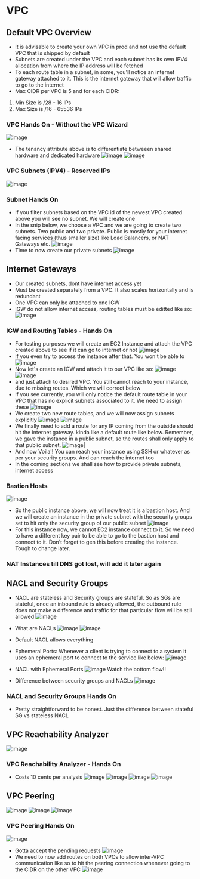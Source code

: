 # VPC
## Default VPC Overview
- It is advisable to create your own VPC in prod and not use the default VPC that is shipped by default
- Subnets are created under the VPC and each subnet has its own IPV4 allocation from where the IP address will be fetched
- To each route table in a subnet, in some, you'll notice an internet gateway attached to it. This is the internet gateway that will allow traffic to go to the internet
- Max CIDR per VPC is 5 and for each CIDR:
1. Min Size is /28 - 16 IPs
2. Max Size is /16 - 65536 IPs

### VPC Hands On - Without the VPC Wizard
![image](https://user-images.githubusercontent.com/43883264/167526195-a12a02fe-1ae0-43a3-9507-db7a34a7ce3a.png)
- The tenancy attribute above is to differentiate betweeen shared hardware and dedicated hardware
![image](https://user-images.githubusercontent.com/43883264/167526302-4d68fd84-71f5-4282-83d6-d5ccd0b6c81b.png)
![image](https://user-images.githubusercontent.com/43883264/167526335-d0b823cd-5e68-4500-b287-7351bd4b3017.png)

### VPC Subnets (IPV4) - Reserved IPs
![image](https://user-images.githubusercontent.com/43883264/167526578-3d5a4597-3009-410a-b120-3527c807c70a.png)


### Subnet Hands On
- If you filter subnets based on the VPC id of the newest VPC created above you will see no subnet. We will create one
- In the snip below, we choose a VPC and we are going to create two subnets. Two public and two private. Public is mostly for your internet facing services (thus smaller size) like Load Balancers, or NAT Gateways etc.
![image](https://user-images.githubusercontent.com/43883264/167530776-4a9cda5a-62c3-4988-836b-16f8716be4c5.png)
- Time to now create our private subnets
![image](https://user-images.githubusercontent.com/43883264/167530926-8d923bcd-901e-4102-82ae-e50f0297140c.png)

## Internet Gateways
- Our created subnets, dont have internet access yet
- Must be created separately from a VPC. It also scales horizontally and is redundant
- One VPC can only be attached to one IGW
- IGW do not allow internet access, routing tables must be editted like so:
![image](https://user-images.githubusercontent.com/43883264/167531273-7d66daef-372a-483d-8e39-352fb7838fdc.png)

### IGW and Routing Tables - Hands On
- For testing purposes we will create an EC2 Instance and attach the VPC created above to see if it can go to internet or not
![image](https://user-images.githubusercontent.com/43883264/167532171-efe08b37-87e9-4ebb-acb0-dea6e3faa7bc.png)
- If you even try to access the instance after that. You won't be able to
![image](https://user-images.githubusercontent.com/43883264/167532433-59efa75c-ecde-4662-90c1-fb06681cc471.png)
- Now let's create an IGW and attach it to our VPC like so:
![image](https://user-images.githubusercontent.com/43883264/167532517-77ea25c7-5f85-4a6a-9473-1ff1de744647.png)
![image](https://user-images.githubusercontent.com/43883264/167532557-93eee7ab-09c5-4b0f-9e4f-5ee84cc2e2f3.png)
- and just attach to desired VPC. You still cannot reach to your instance, due to missing routes. Which we will correct below
- If you see currently, you will only notice the default route table in your VPC that has no explicit subnets associated to it. We need to assign these
![image](https://user-images.githubusercontent.com/43883264/167532936-29d43b2e-c7b9-4e54-8b4f-d759cedfc750.png)
- We create two new route tables, and we will now assign subnets explicitly
![image](https://user-images.githubusercontent.com/43883264/167533087-c1c8ba25-0bd3-49da-9286-d1af3c3f7a77.png)
![image](https://user-images.githubusercontent.com/43883264/167533180-35088cfd-8b6a-4929-93c5-fabd0106c3ad.png)
- We finally need to add a route for any IP coming from the outside should hit the internet gateway. kinda like a default route like below. Remember, we gave the instance in a public subnet, so the routes shall only apply to that public subnet. 
![image](https://user-images.githubusercontent.com/43883264/167533420-ecf024ed-d88d-4521-9fa2-d96a03c66828.png)|
- And now Voila!! You can reach your instance using SSH or whatever as per your security groups. And can reach the internet too
- In the coming sections we shall see how to provide private subnets, internet access

### Bastion Hosts
![image](https://user-images.githubusercontent.com/43883264/167533662-45b60391-902f-48bb-8392-d57358776556.png)

- So the public instance above, we will now treat it is a bastion host. And we will create an instance in the private subnet with the security groups set to hit only the security group of our public subnet
![image](https://user-images.githubusercontent.com/43883264/167707602-e21aa7af-ceed-46fd-9fc4-da3f50a30938.png)
- For this instance now, we cannot EC2 instance connect to it. So we need to have a different key pair to be able to go to the bastion host and connect to it. Don't forget to gen this before creating the instance. Tough to change later.

### NAT Instances till DNS got lost, will add it later again

## NACL and Security Groups
- NACL are stateless and Security groups are stateful. So as SGs are stateful, once an inbound rule is already allowed, the outbound rule does not make a difference and traffic for that particular flow will be still allowed
![image](https://user-images.githubusercontent.com/43883264/167911982-fa4d7aa0-810c-4a27-bc6c-356cc844f1fe.png)
- What are NACLs
![image](https://user-images.githubusercontent.com/43883264/167912309-6b78a4ad-6391-4a14-baa3-7410d13d180e.png)
![image](https://user-images.githubusercontent.com/43883264/167912471-5d578730-6f47-4628-88b6-27785959a9b0.png)

- Default NACL allows everything
- Ephemeral Ports:
   Whenever a client is trying to connect to a system it uses an ephemeral port to connect to the service like below:
   ![image](https://user-images.githubusercontent.com/43883264/167913168-7e221963-27d3-44e0-835f-f5068387af1e.png)
- NACL with Ephemeral Ports
![image](https://user-images.githubusercontent.com/43883264/167913495-6d181eec-a338-4298-8b77-3bbf291c97ba.png)
 Watch the bottom flow!!
 - Difference between security groups and NACLs
 ![image](https://user-images.githubusercontent.com/43883264/167913763-197a56b5-40c5-467e-8566-97a66025feab.png)

### NACL and Security Groups Hands On
- Pretty straightforward to be honest. Just the difference between stateful SG vs stateless NACL

## VPC Reachability Analyzer
![image](https://user-images.githubusercontent.com/43883264/167917761-7675e494-47cd-47c1-87b7-932dbe6fdfa8.png)

### VPC Reachability Analyzer - Hands On
- Costs 10 cents per analysis
![image](https://user-images.githubusercontent.com/43883264/167918208-817ffe4f-0d4b-44a6-837a-88c87f80e60b.png)
![image](https://user-images.githubusercontent.com/43883264/167918381-52319b12-0348-47ba-a70e-9bcf27735a85.png)
![image](https://user-images.githubusercontent.com/43883264/167918439-1f5820c1-2a4a-4577-8af8-0f1813c1f653.png)
![image](https://user-images.githubusercontent.com/43883264/167918534-df720970-edfd-4b51-a36d-8cf4a8fd40ec.png)

## VPC Peering
![image](https://user-images.githubusercontent.com/43883264/167919237-ce181ae1-0f59-4f7c-938e-9193e70b42cb.png)
![image](https://user-images.githubusercontent.com/43883264/167926208-f46a737a-d66a-41de-9f43-d53a590e8c1d.png)
![image](https://user-images.githubusercontent.com/43883264/167926295-6bf7fa95-a0b3-450c-a927-f124fa00935b.png)

### VPC Peering Hands On
![image](https://user-images.githubusercontent.com/43883264/167926982-ed29c632-1fc1-4fcd-be95-808bdc6b2e84.png)
- Gotta accept the pending requests
![image](https://user-images.githubusercontent.com/43883264/167927094-db8b7602-f112-4fe6-839c-5fdde1eed7cc.png)
- We need to now add routes on both VPCs to allow inter-VPC communication like so to hit the peering connection whenever going to the CIDR on the other VPC
![image](https://user-images.githubusercontent.com/43883264/167927360-9a078b4a-97a3-4ef3-9024-948dba8aa42c.png)

